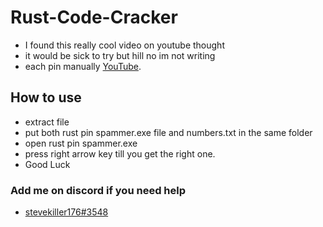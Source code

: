 # Rust-Code-Cracker
* I found this really cool video on youtube thought 
* it would be sick to try but hill no im not writing 
* each pin manually [YouTube](https://www.youtube.com/watch?v=B_KyzXhP9XE).
## How to use 
* extract file 
* put both rust pin spammer.exe file and numbers.txt in the same folder
* open rust pin spammer.exe 
* press right arrow key till you get the right one.
* Good Luck
### Add me on discord if you need help
* [stevekiller176#3548](https://discord.gg/nXEGwXmbDb)
